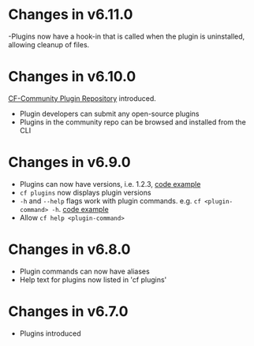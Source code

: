 # Changes in v6.11.0
-Plugins now have a hook-in that is called when the plugin is uninstalled, allowing cleanup of files.

# Changes in v6.10.0
[CF-Community Plugin Repository](https://github.com/cloudfoundry-incubator/cli-plugin-repo) introduced.
- Plugin developers can submit any open-source plugins 
- Plugins in the community repo can be browsed and installed from the CLI

# Changes in v6.9.0
- Plugins can now have versions, i.e. 1.2.3, [code example](https://github.com/cloudfoundry/cli/blob/master/plugin_examples/basic_plugin.go)
- `cf plugins` now displays plugin versions
- `-h` and `--help` flags work with plugin commands. e.g. `cf <plugin-command> -h`. [code example](https://github.com/cloudfoundry/cli/blob/master/plugin_examples/echo.go)
- Allow `cf help <plugin-command>`

# Changes in v6.8.0
- Plugin commands can now have aliases
- Help text for plugins now listed in 'cf plugins'

# Changes in v6.7.0
- Plugins introduced
